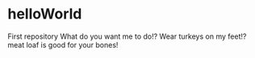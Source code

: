 # helloWorld
First repository 
What do you want me to do!? 
Wear turkeys on my feet!?
meat loaf is good for your bones!
